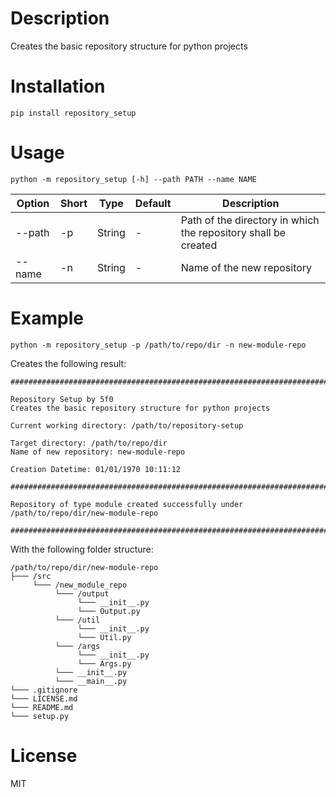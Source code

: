 # Description

Creates the basic repository structure for python projects

# Installation

`pip install repository_setup`

# Usage

`python -m repository_setup [-h] --path PATH --name NAME`


| Option | Short | Type | Default | Description |
|---|---|---|---|---|
|--path | -p | String | - | Path of the directory in which the repository shall be created |
|--name | -n | String | - | Name of the new repository |

# Example

`python -m repository_setup -p /path/to/repo/dir -n new-module-repo`

Creates the following result:

```
################################################################################

Repository Setup by 5f0
Creates the basic repository structure for python projects

Current working directory: /path/to/repository-setup

Target directory: /path/to/repo/dir
Name of new repository: new-module-repo

Creation Datetime: 01/01/1970 10:11:12

################################################################################

Repository of type module created successfully under /path/to/repo/dir/new-module-repo

################################################################################
```

With the following folder structure:

```
/path/to/repo/dir/new-module-repo
├─── /src
     └─── /new_module_repo
          └─── /output
               └─── __init__.py
               └─── Output.py
          └─── /util
               └─── __init__.py
               └─── Util.py
          └─── /args
               └─── __init__.py
               └─── Args.py
          └─── __init__.py
          └─── __main__.py
└─── .gitignore
└─── LICENSE.md
└─── README.md
└─── setup.py
```

# License

MIT
